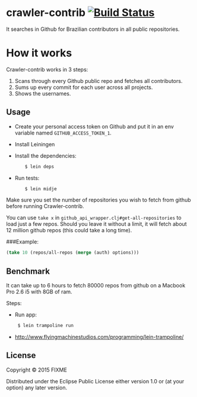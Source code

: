 # crawler-contrib [![Build Status](https://snap-ci.com/guipdutra/crawler-contrib/branch/master/build_image)](https://snap-ci.com/guipdutra/crawler-contrib/branch/master)

It searches in Github for Brazilian contributors in all public repositories.

# How it works

Crawler-contrib works in 3 steps:

1. Scans through every Github public repo and fetches all contributors.
2. Sums up every commit for each user across all projects.
3. Shows the usernames.

## Usage
- Create your personal access token on Github and put it in an env variable named `GITHUB_ACCESS_TOKEN_1`.

- Install Leiningen
- Install the dependencies:
```bash
       $ lein deps
```
- Run tests:
```bash
       $ lein midje
```
Make sure you set the number of repositories you wish to fetch from github before running Crawler-contrib.

You can use `take x` in `github_api_wrapper.clj#get-all-repositories` to load just a few repos. Should you leave it without a limit, it will fetch about 12 million github repos (this could take a long time).

###Example: 
```clojure
(take 10 (repos/all-repos (merge (auth) options)))
```

## Benchmark
It can take up to 6 hours to fetch 80000 repos from github on a Macbook Pro 2.6 i5 with 8GB of ram.

Steps:
- Run app:
   ```bash
    $ lein trampoline run
   ```
-  http://www.flyingmachinestudios.com/programming/lein-trampoline/

## License

Copyright © 2015 FIXME

Distributed under the Eclipse Public License either version 1.0 or (at
your option) any later version.
